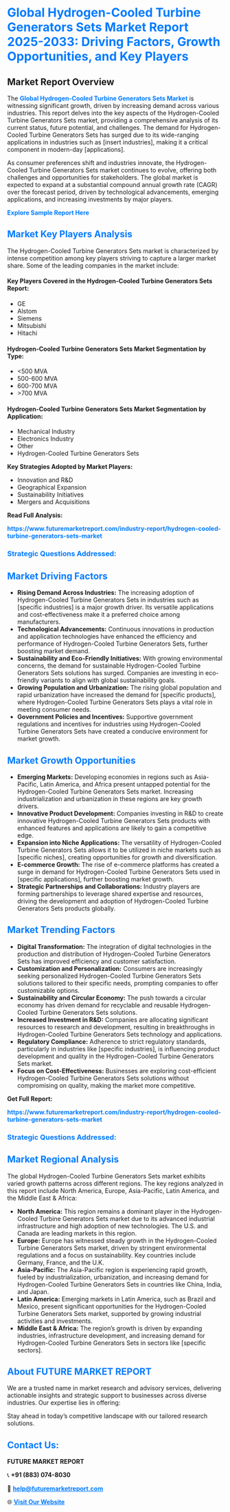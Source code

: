 <h1 style="color: #007BFF;">Global Hydrogen-Cooled Turbine Generators Sets Market Report 2025-2033: Driving Factors, Growth Opportunities, and Key Players</h1>

<section id="overview">
<h2>Market Report Overview</h2>
<p>The <a href="https://www.futuremarketreport.com/industry-report/hydrogen-cooled-turbine-generators-sets-market" style="color: #007BFF; text-decoration: none;"><strong>Global Hydrogen-Cooled Turbine Generators Sets Market</strong></a> is witnessing significant growth, driven by increasing demand across various industries. This report delves into the key aspects of the Hydrogen-Cooled Turbine Generators Sets market, providing a comprehensive analysis of its current status, future potential, and challenges. The demand for Hydrogen-Cooled Turbine Generators Sets has surged due to its wide-ranging applications in industries such as [insert industries], making it a critical component in modern-day [applications].</p>
<p>As consumer preferences shift and industries innovate, the Hydrogen-Cooled Turbine Generators Sets market continues to evolve, offering both challenges and opportunities for stakeholders. The global market is expected to expand at a substantial compound annual growth rate (CAGR) over the forecast period, driven by technological advancements, emerging applications, and increasing investments by major players.</p>
</section>

<section id="overview">
<p><a href="https://www.futuremarketreport.com/request-sample/reportId=111680" style="color: #007BFF; text-decoration: none;"><strong>Explore Sample Report Here</strong></a></p>
</section>

<section id="key-players">
<h2 style="color: #007BFF;">Market Key Players Analysis</h2>
<p>The Hydrogen-Cooled Turbine Generators Sets market is characterized by intense competition among key players striving to capture a larger market share. Some of the leading companies in the market include:</p>
<h4>Key Players Covered in the Hydrogen-Cooled Turbine Generators Sets Report:</h4>
<ul><li>GE</li><li>Alstom</li><li>Siemens</li><li>Mitsubishi</li><li>Hitachi</li></ul>
<h4>Hydrogen-Cooled Turbine Generators Sets Market Segmentation by Type:</h4>
<ul><li>&lt;500 MVA</li><li>500-600 MVA</li><li>600-700 MVA</li><li>&gt;700 MVA</li></ul>

<h4>Hydrogen-Cooled Turbine Generators Sets Market Segmentation by Application:</h4>
<ul><li>Mechanical Industry</li><li>Electronics Industry</li><li>Other</li><li>Hydrogen-Cooled Turbine Generators Sets</li></ul>
<p><strong>Key Strategies Adopted by Market Players:</strong></p>
<ul>
<li>Innovation and R&D</li>
<li>Geographical Expansion</li>
<li>Sustainability Initiatives</li>
<li>Mergers and Acquisitions</li>
</ul>
</section>

<section>
<p><strong>Read Full Analysis: </strong></p><a href="https://www.futuremarketreport.com/industry-report/hydrogen-cooled-turbine-generators-sets-market" style="color: #007BFF; text-decoration: none;"><strong>https://www.futuremarketreport.com/industry-report/hydrogen-cooled-turbine-generators-sets-market</strong></a>
<h3 style="color: #007BFF;">Strategic Questions Addressed:</h3>
</section>

<section id="driving-factors">
<h2 style="color: #007BFF;">Market Driving Factors</h2>
<ul>
<li><strong>Rising Demand Across Industries:</strong> The increasing adoption of Hydrogen-Cooled Turbine Generators Sets in industries such as [specific industries] is a major growth driver. Its versatile applications and cost-effectiveness make it a preferred choice among manufacturers.</li>
<li><strong>Technological Advancements:</strong> Continuous innovations in production and application technologies have enhanced the efficiency and performance of Hydrogen-Cooled Turbine Generators Sets, further boosting market demand.</li>
<li><strong>Sustainability and Eco-Friendly Initiatives:</strong> With growing environmental concerns, the demand for sustainable Hydrogen-Cooled Turbine Generators Sets solutions has surged. Companies are investing in eco-friendly variants to align with global sustainability goals.</li>
<li><strong>Growing Population and Urbanization:</strong> The rising global population and rapid urbanization have increased the demand for [specific products], where Hydrogen-Cooled Turbine Generators Sets plays a vital role in meeting consumer needs.</li>
<li><strong>Government Policies and Incentives:</strong> Supportive government regulations and incentives for industries using Hydrogen-Cooled Turbine Generators Sets have created a conducive environment for market growth.</li>
</ul>
</section>

<section id="growth-opportunities">
<h2 style="color: #007BFF;">Market Growth Opportunities</h2>
<ul>
<li><strong>Emerging Markets:</strong> Developing economies in regions such as Asia-Pacific, Latin America, and Africa present untapped potential for the Hydrogen-Cooled Turbine Generators Sets market. Increasing industrialization and urbanization in these regions are key growth drivers.</li>
<li><strong>Innovative Product Development:</strong> Companies investing in R&D to create innovative Hydrogen-Cooled Turbine Generators Sets products with enhanced features and applications are likely to gain a competitive edge.</li>
<li><strong>Expansion into Niche Applications:</strong> The versatility of Hydrogen-Cooled Turbine Generators Sets allows it to be utilized in niche markets such as [specific niches], creating opportunities for growth and diversification.</li>
<li><strong>E-commerce Growth:</strong> The rise of e-commerce platforms has created a surge in demand for Hydrogen-Cooled Turbine Generators Sets used in [specific applications], further boosting market growth.</li>
<li><strong>Strategic Partnerships and Collaborations:</strong> Industry players are forming partnerships to leverage shared expertise and resources, driving the development and adoption of Hydrogen-Cooled Turbine Generators Sets products globally.</li>
</ul>
</section>

<section id="trending-factors">
<h2 style="color: #007BFF;">Market Trending Factors</h2>
<ul>
<li><strong>Digital Transformation:</strong> The integration of digital technologies in the production and distribution of Hydrogen-Cooled Turbine Generators Sets has improved efficiency and customer satisfaction.</li>
<li><strong>Customization and Personalization:</strong> Consumers are increasingly seeking personalized Hydrogen-Cooled Turbine Generators Sets solutions tailored to their specific needs, prompting companies to offer customizable options.</li>
<li><strong>Sustainability and Circular Economy:</strong> The push towards a circular economy has driven demand for recyclable and reusable Hydrogen-Cooled Turbine Generators Sets solutions.</li>
<li><strong>Increased Investment in R&D:</strong> Companies are allocating significant resources to research and development, resulting in breakthroughs in Hydrogen-Cooled Turbine Generators Sets technology and applications.</li>
<li><strong>Regulatory Compliance:</strong> Adherence to strict regulatory standards, particularly in industries like [specific industries], is influencing product development and quality in the Hydrogen-Cooled Turbine Generators Sets market.</li>
<li><strong>Focus on Cost-Effectiveness:</strong> Businesses are exploring cost-efficient Hydrogen-Cooled Turbine Generators Sets solutions without compromising on quality, making the market more competitive.</li>
</ul>
</section>

<section>
<p><strong>Get Full Report: </strong></p><a href="https://www.futuremarketreport.com/industry-report/hydrogen-cooled-turbine-generators-sets-market" style="color: #007BFF; text-decoration: none;"><strong>https://www.futuremarketreport.com/industry-report/hydrogen-cooled-turbine-generators-sets-market</strong></a>
<h3 style="color: #007BFF;">Strategic Questions Addressed:</h3>
</section>


<section id="regional-analysis">
<h2 style="color: #007BFF;">Market Regional Analysis</h2>
<p>The global Hydrogen-Cooled Turbine Generators Sets market exhibits varied growth patterns across different regions. The key regions analyzed in this report include North America, Europe, Asia-Pacific, Latin America, and the Middle East & Africa:</p>
<ul>
<li><strong>North America:</strong> This region remains a dominant player in the Hydrogen-Cooled Turbine Generators Sets market due to its advanced industrial infrastructure and high adoption of new technologies. The U.S. and Canada are leading markets in this region.</li>
<li><strong>Europe:</strong> Europe has witnessed steady growth in the Hydrogen-Cooled Turbine Generators Sets market, driven by stringent environmental regulations and a focus on sustainability. Key countries include Germany, France, and the U.K.</li>
<li><strong>Asia-Pacific:</strong> The Asia-Pacific region is experiencing rapid growth, fueled by industrialization, urbanization, and increasing demand for Hydrogen-Cooled Turbine Generators Sets in countries like China, India, and Japan.</li>
<li><strong>Latin America:</strong> Emerging markets in Latin America, such as Brazil and Mexico, present significant opportunities for the Hydrogen-Cooled Turbine Generators Sets market, supported by growing industrial activities and investments.</li>
<li><strong>Middle East & Africa:</strong> The region’s growth is driven by expanding industries, infrastructure development, and increasing demand for Hydrogen-Cooled Turbine Generators Sets in sectors like [specific sectors].</li>
</ul>
</section>

<footer>
<h2 style="color: #007BFF;">About FUTURE MARKET REPORT</h2>
<p>We are a trusted name in market research and advisory services, delivering actionable insights and strategic support to businesses across diverse industries. Our expertise lies in offering:</p>

<p>Stay ahead in today’s competitive landscape with our tailored research solutions.</p>

<h2 style="color: #007BFF;">Contact Us:</h2>
<p><strong>FUTURE MARKET REPORT</strong></p>
<p>📞 <strong>+91 (883) 074-8030</strong></p>
<p>📧 <strong><a href="mailto:help@futuremarketreport.com" style="color: #007BFF;">help@futuremarketreport.com</a></strong></p>
<p>🌐 <strong><a href="https://www.futuremarketreport.com/" style="color: #007BFF;">Visit Our Website</a></strong></p>
</footer>